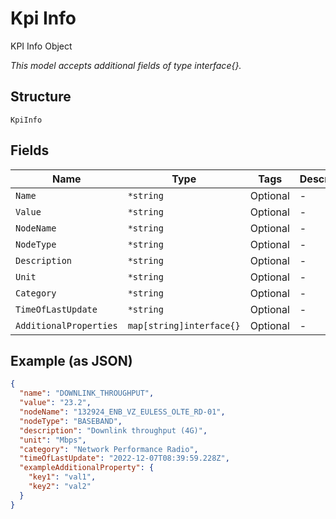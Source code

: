 
# Kpi Info

KPI Info Object

*This model accepts additional fields of type interface{}.*

## Structure

`KpiInfo`

## Fields

| Name | Type | Tags | Description |
|  --- | --- | --- | --- |
| `Name` | `*string` | Optional | - |
| `Value` | `*string` | Optional | - |
| `NodeName` | `*string` | Optional | - |
| `NodeType` | `*string` | Optional | - |
| `Description` | `*string` | Optional | - |
| `Unit` | `*string` | Optional | - |
| `Category` | `*string` | Optional | - |
| `TimeOfLastUpdate` | `*string` | Optional | - |
| `AdditionalProperties` | `map[string]interface{}` | Optional | - |

## Example (as JSON)

```json
{
  "name": "DOWNLINK_THROUGHPUT",
  "value": "23.2",
  "nodeName": "132924_ENB_VZ_EULESS_OLTE_RD-01",
  "nodeType": "BASEBAND",
  "description": "Downlink throughput (4G)",
  "unit": "Mbps",
  "category": "Network Performance Radio",
  "timeOfLastUpdate": "2022-12-07T08:39:59.228Z",
  "exampleAdditionalProperty": {
    "key1": "val1",
    "key2": "val2"
  }
}
```

